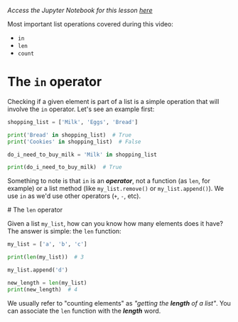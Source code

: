<i>Access the Jupyter Notebook for this lesson [here](https://github.com/rmotr-curriculum/base-python-curriculum/blob/master/unit-7-collections-part-1/lesson-20-other-list-operations/Other%20Operations%20with%20Lists.ipynb)</i>

Most important list operations covered during this video:

* `in`
* `len`
* `count`

# The `in` operator

Checking if a given element is part of a list is a simple operation that will involve the `in` operator. Let's see an example first:

```python
shopping_list = ['Milk', 'Eggs', 'Bread']

print('Bread' in shopping_list)  # True
print('Cookies' in shopping_list)  # False

do_i_need_to_buy_milk = 'Milk' in shopping_list

print(do_i_need_to_buy_milk)  # True
```

Something to note is that `in` is an **_operator_**, not a function (as `len`, for example) or a list method (like `my_list.remove()` or `my_list.append()`). We use `in` as we'd use other operators (`+`, `-`, etc).

# The `len` operator

Given a list `my_list`, how can you know how many elements does it have? The answer is simple: the `len` function:

```python
my_list = ['a', 'b', 'c']

print(len(my_list))  # 3

my_list.append('d')

new_length = len(my_list)
print(new_length)  # 4
```

We usually refer to "counting elements" as _"getting the **length** of a list"_. You can associate the `len` function with the **_length_** word.
